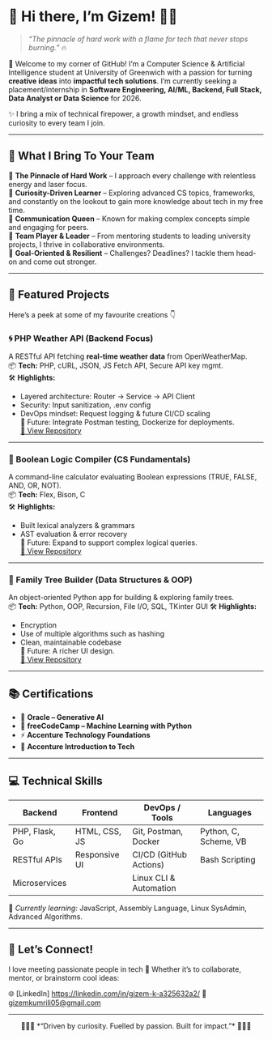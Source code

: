 # 🌸 Hi there, I’m Gizem! 🌊✨
> *“The pinnacle of hard work with a flame for tech that never stops burning.”* 🔥

👋 Welcome to my corner of GitHub! I’m a Computer Science & Artificial Intelligence student at University of Greenwich with a passion for turning **creative ideas** into **impactful tech solutions**. I’m currently seeking a placement/internship in **Software Engineering, AI/ML, Backend, Full Stack, Data Analyst or Data Science** for 2026.  

✨ I bring a mix of technical firepower, a growth mindset, and endless curiosity to every team I join.  

---

## 🚀 What I Bring To Your Team
🌸 **The Pinnacle of Hard Work** – I approach every challenge with relentless energy and laser focus.  
🌱 **Curiosity-Driven Learner** – Exploring advanced CS topics, frameworks, and constantly on the lookout to gain more knowledge about tech in my free time.  
💬 **Communication Queen** – Known for making complex concepts simple and engaging for peers.  
🤝 **Team Player & Leader** – From mentoring students to leading university projects, I thrive in collaborative environments.  
🎯 **Goal-Oriented & Resilient** – Challenges? Deadlines? I tackle them head-on and come out stronger.  

---

## 🌟 Featured Projects
Here’s a peek at some of my favourite creations 👇  

### 🌀 PHP Weather API (Backend Focus)  
A RESTful API fetching **real-time weather data** from OpenWeatherMap.  
📦 **Tech:** PHP, cURL, JSON, JS Fetch API, Secure API key mgmt.  
🛠 **Highlights:**  
- Layered architecture: Router → Service → API Client  
- Security: Input sanitization, .env config  
- DevOps mindset: Request logging & future CI/CD scaling  
🌱 Future: Integrate Postman testing, Dockerize for deployments.  
[🔗 View Repository](#)  

---

### 🧠 Boolean Logic Compiler (CS Fundamentals)  
A command-line calculator evaluating Boolean expressions (TRUE, FALSE, AND, OR, NOT).  
📦 **Tech:** Flex, Bison, C  
🛠 **Highlights:**  
- Built lexical analyzers & grammars  
- AST evaluation & error recovery  
🌱 Future: Expand to support complex logical queries.  
[🔗 View Repository](#)  

---

### 🌳 Family Tree Builder (Data Structures & OOP)  
An object-oriented Python app for building & exploring family trees.  
📦 **Tech:** Python, OOP, Recursion, File I/O, SQL, TKinter GUI
🛠 **Highlights:**  
- Encryption 
- Use of multiple algorithms such as hashing  
- Clean, maintainable codebase  
🌱 Future: A richer UI design.  
[🔗 View Repository](#)  

---

## 📚 Certifications
- 🏅 **Oracle – Generative AI** 
- 📖 **freeCodeCamp – Machine Learning with Python**  
- ⚡ **Accenture Technology Foundations**  
- 🚀 **Accenture Introduction to Tech**  

---

## 💻 Technical Skills
| Backend         | Frontend       | DevOps / Tools           | Languages              |
|-----------------|----------------|--------------------------|------------------------|
| PHP, Flask, Go  | HTML, CSS, JS   | Git, Postman, Docker     | Python, C, Scheme, VB  |
| RESTful APIs    | Responsive UI  | CI/CD (GitHub Actions)   | Bash Scripting         |
| Microservices   |                | Linux CLI & Automation   |                        |

🌱 *Currently learning:* JavaScript, Assembly Language, Linux SysAdmin, Advanced Algorithms.

---

## 💬 Let’s Connect!
I love meeting passionate people in tech 🌸 Whether it’s to collaborate, mentor, or brainstorm cool ideas:  

🌐 [LinkedIn] https://linkedin.com/in/gizem-k-a325632a2/
📧 gizemkumrili05@gmail.com 

---

<div align="center">
  🌷🌷🌷 *“Driven by curiosity. Fuelled by passion. Built for impact.”* 🌷🌷🌷
</div>
